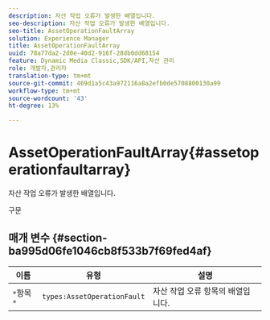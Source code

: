 ```yaml
---
description: 자산 작업 오류가 발생한 배열입니다.
seo-description: 자산 작업 오류가 발생한 배열입니다.
seo-title: AssetOperationFaultArray
solution: Experience Manager
title: AssetOperationFaultArray
uuid: 78a77da2-2d0e-40d2-916f-28db0dd68154
feature: Dynamic Media Classic,SDK/API,자산 관리
role: 개발자,관리자
translation-type: tm+mt
source-git-commit: 469d1a5c43a972116a8a2efb0de5708800130a99
workflow-type: tm+mt
source-wordcount: '43'
ht-degree: 13%

---
```



# AssetOperationFaultArray{#assetoperationfaultarray}

자산 작업 오류가 발생한 배열입니다.

구문

## 매개 변수 {#section-ba995d06fe1046cb8f533b7f69fed4af}

| 이름 | 유형 | 설명 |
|---|---|---|
| `*`항목`*` | `types:AssetOperationFault` | 자산 작업 오류 항목의 배열입니다. |

